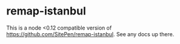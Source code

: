# remap-istanbul

This is a node <0.12 compatible version of https://github.com/SitePen/remap-istanbul. See any docs up there.
